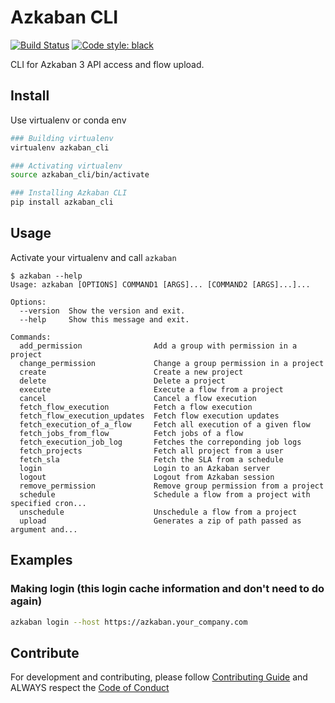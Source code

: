 # Azkaban CLI
[![Build Status](https://img.shields.io/travis/com/globocom/azkaban-cli?style=flat-square&labelColor=black&logo=travis&logoColor=white?branch=master)](https://travis-ci.com/globocom/azkaban-cli)
[![Code style: black](https://img.shields.io/badge/code%20style-black-000000.svg)](https://github.com/psf/black)

CLI for Azkaban 3 API access and flow upload.

## Install

Use virtualenv or conda env
```sh
### Building virtualenv
virtualenv azkaban_cli

### Activating virtualenv
source azkaban_cli/bin/activate

### Installing Azkaban CLI
pip install azkaban_cli
```

## Usage

Activate your virtualenv and call ```azkaban```

```
$ azkaban --help
Usage: azkaban [OPTIONS] COMMAND1 [ARGS]... [COMMAND2 [ARGS]...]...

Options:
  --version  Show the version and exit.
  --help     Show this message and exit.

Commands:
  add_permission                Add a group with permission in a project
  change_permission             Change a group permission in a project
  create                        Create a new project
  delete                        Delete a project
  execute                       Execute a flow from a project
  cancel                        Cancel a flow execution
  fetch_flow_execution          Fetch a flow execution
  fetch_flow_execution_updates  Fetch flow execution updates
  fetch_execution_of_a_flow     Fetch all execution of a given flow
  fetch_jobs_from_flow          Fetch jobs of a flow
  fetch_execution_job_log       Fetches the correponding job logs
  fetch_projects                Fetch all project from a user
  fetch_sla                     Fetch the SLA from a schedule
  login                         Login to an Azkaban server
  logout                        Logout from Azkaban session
  remove_permission             Remove group permission from a project
  schedule                      Schedule a flow from a project with specified cron...
  unschedule                    Unschedule a flow from a project
  upload                        Generates a zip of path passed as argument and...
```

## Examples

### Making login (this login cache information and don't need to do again)

```sh
azkaban login --host https://azkaban.your_company.com
```

## Contribute

For development and contributing, please follow [Contributing Guide](https://github.com/globocom/azkaban-cli/blob/master/CONTRIBUTING.md) and ALWAYS respect the [Code of Conduct](https://github.com/globocom/azkaban-cli/blob/master/CODE_OF_CONDUCT.md)
